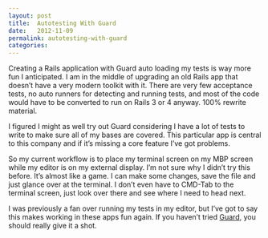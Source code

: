 ```yaml
---
layout: post
title:  Autotesting With Guard
date:   2012-11-09
permalink: autotesting-with-guard
categories:
---
```


Creating a Rails application with Guard auto loading my tests is way more fun I anticipated. I am in the middle of upgrading an old Rails app that doesn’t have a very modern toolkit with it. There are very few acceptance tests, no auto runners for detecting and running tests, and most of the code would have to be converted to run on Rails 3 or 4 anyway. 100% rewrite material.

I figured I might as well try out Guard considering I have a lot of tests to write to make sure all of my bases are covered. This particular app is central to this company and if it’s missing a core feature I’ve got problems.

So my current workflow is to place my terminal screen on my MBP screen while my editor is on my external display. I’m not sure why I didn’t try this before. It’s almost like a game. I can make some changes, save the file and just glance over at the terminal. I don’t even have to CMD-Tab to the terminal screen, just look over there and see where I need to head next.

I was previously a fan over running my tests in my editor, but I’ve got to say this makes working in these apps fun again. If you haven’t tried [Guard](https://github.com/guard/guard), you should really give it a shot.
